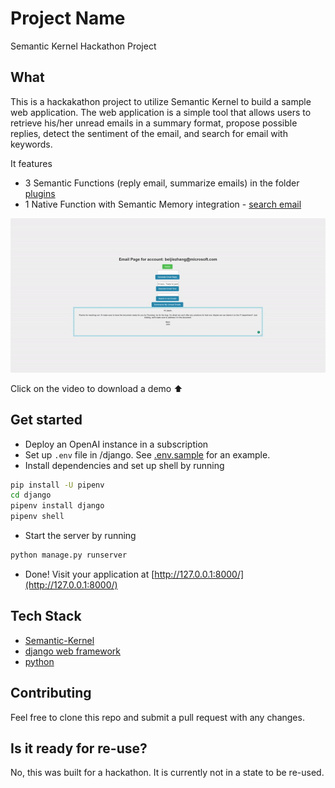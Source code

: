 # Project Name

Semantic Kernel Hackathon Project

## What

This is a hackakathon project to utilize Semantic Kernel to build a sample web application. The web application is a simple tool that allows users to retrieve his/her unread emails in a summary format, propose possible replies, detect the sentiment of the email, and search for email with keywords.

It features
- 3 Semantic Functions (reply email, summarize emails) in the folder [plugins](./semantic_kernel/plugins/)
- 1 Native Function with Semantic Memory integration - [search email](./semantic_kernel/search_emails.py#55)

[![Watch the Demo](./assets/short-demo.gif)](./assets/demo.mp4)

Click on the video to download a demo ⬆️

## Get started

- Deploy an OpenAI instance in a subscription
- Set up `.env` file in /django. See [.env.sample](./django/.env.sample) for an example.
- Install dependencies and set up shell by running 

```bash
pip install -U pipenv
cd django
pipenv install django
pipenv shell
```

- Start the server by running

```bash
python manage.py runserver 
```

- Done! Visit your application at [http://127.0.0.1:8000/](http://127.0.0.1:8000/)


## Tech Stack

- [Semantic-Kernel](https://github.com/microsoft/semantic-kernel)
- [django web framework](https://www.djangoproject.com/)
- [python](https://www.python.org/)

## Contributing

Feel free to clone this repo and submit a pull request with any changes.

## Is it ready for re-use?

No, this was built for a hackathon. It is currently not in a state to be re-used.
